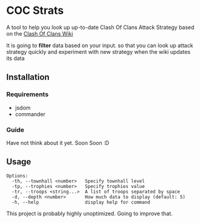 # COC Strats
A tool to help you look up up-to-date Clash Of Clans Attack Strategy based on the
[Clash Of Clans Wiki](https://clashofclans.fandom.com/wiki/Clash_of_Clans_Wiki:Attack_Strategies)

It is going to **filter** data based on your input. so that you can look up attack strategy quickly
and experiment with new strategy when the wiki updates its data

## Installation

### Requirements

- jsdom
- commander

### Guide

Have not think about it yet. Soon Soon :D

## Usage

```
Options:
  -th, --townhall <number>   Specify townhall level
  -tp, --trophies <number>   Specify trophies value
  -tr, --troops <string...>  A list of troops separated by space
  -d, --depth <number>       How much data to display (default: 5)
  -h, --help                 display help for command
```

This project is probably highly unoptimized. Going to improve that.
